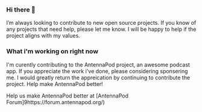 ### Hi there 👋

I’m always looking to contribute to new open source projects. If you know of any projects that need help, please let me know. I will be happy to help if
the project aligns with my values.

### What i'm working on right now
I'm curently contributing to the AntennaPod project, an awesome podcast app. If you appreciate the work i've done, please considering sponsering me. I would greatly return the appreication by continuing to contribute the project. Help make AntennaPod better! 

Help us make AntennaPod better at [AntennaPod Forum]9https://forum.antennapod.org/)
<!--
**peakvalleytech/peakvalleytech** is a ✨ _special_ ✨ repository because its `README.md` (this file) appears on your GitHub profile.

Here are some ideas to get you started:

- 🔭 I’m currently working on ...
- 🌱 I’m currently learning ...
- 👯 I’m looking to collaborate on ...
- 🤔 I’m looking for help with ...
- 💬 Ask me about ...
- 📫 How to reach me: ...
- 😄 Pronouns: ...
- ⚡ Fun fact: ...
-->
